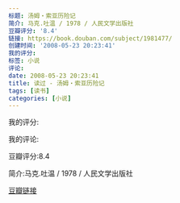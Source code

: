 ```yaml
---
标题: 汤姆・索亚历险记
简介: 马克.吐温 / 1978 / 人民文学出版社
豆瓣评分: '8.4'
链接: https://book.douban.com/subject/1981477/
创建时间: '2008-05-23 20:23:41'
我的评分:
标签: 小说
评论:
date: 2008-05-23 20:23:41
title: 读过 - 汤姆・索亚历险记
tags: [读书]
categories: [小说]
---
```


我的评分:

我的评论:

豆瓣评分:8.4

简介:马克.吐温 / 1978 / 人民文学出版社

[豆瓣链接](https://book.douban.com/subject/1981477/)

